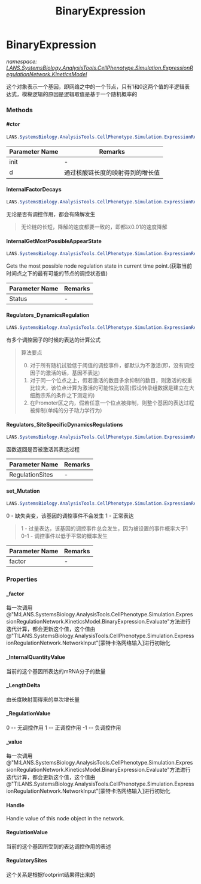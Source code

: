 ﻿---
title: BinaryExpression
---

# BinaryExpression
_namespace: [LANS.SystemsBiology.AnalysisTools.CellPhenotype.Simulation.ExpressionRegulationNetwork.KineticsModel](N-LANS.SystemsBiology.AnalysisTools.CellPhenotype.Simulation.ExpressionRegulationNetwork.KineticsModel.html)_

这个对象表示一个基因，即网络之中的一个节点，只有1和0这两个值的半逻辑表达式，模糊逻辑的原因是逻辑取值是基于一个随机概率的



### Methods

#### #ctor
```csharp
LANS.SystemsBiology.AnalysisTools.CellPhenotype.Simulation.ExpressionRegulationNetwork.KineticsModel.BinaryExpression.#ctor(System.Boolean,System.Int32)
```


|Parameter Name|Remarks|
|--------------|-------|
|init|-|
|d|通过核酸链长度的映射得到的增长值|


#### InternalFactorDecays
```csharp
LANS.SystemsBiology.AnalysisTools.CellPhenotype.Simulation.ExpressionRegulationNetwork.KineticsModel.BinaryExpression.InternalFactorDecays
```
无论是否有调控作用，都会有降解发生
> 无论链的长短，降解的速度都要一致的，即都以0.01的速度降解

#### InternalGetMostPossibleAppearState
```csharp
LANS.SystemsBiology.AnalysisTools.CellPhenotype.Simulation.ExpressionRegulationNetwork.KineticsModel.BinaryExpression.InternalGetMostPossibleAppearState(System.Boolean[])
```
Gets the most possible node regulation state in current time point.(获取当前时间点之下的最有可能的节点的调控状态值)

|Parameter Name|Remarks|
|--------------|-------|
|Status|-|


#### Regulators_DynamicsRegulation
```csharp
LANS.SystemsBiology.AnalysisTools.CellPhenotype.Simulation.ExpressionRegulationNetwork.KineticsModel.BinaryExpression.Regulators_DynamicsRegulation
```
有多个调控因子的时候的表达的计算公式
> 
>  算法要点
>  
>  0. 对于所有随机试验低于阈值的调控事件，都默认为不激活(即，没有调控因子的激活的话，基因不表达)
>  1. 对于同一个位点之上，假若激活的数目多余抑制的数目，则激活的权重比较大，该位点计算为激活的可能性比较高(假设转录组数据是建立在大细胞宗系的条件之下测定的)
>  2. 在Promoter区之内，假若任意一个位点被抑制，则整个基因的表达过程被抑制(单纯的分子动力学行为)
>  

#### Regulators_SiteSpecificDynamicsRegulations
```csharp
LANS.SystemsBiology.AnalysisTools.CellPhenotype.Simulation.ExpressionRegulationNetwork.KineticsModel.BinaryExpression.Regulators_SiteSpecificDynamicsRegulations(LANS.SystemsBiology.AnalysisTools.CellPhenotype.Simulation.ExpressionRegulationNetwork.KineticsModel.Regulators.RegulationExpression[])
```
函数返回是否被激活其表达过程

|Parameter Name|Remarks|
|--------------|-------|
|RegulationSites|-|


#### set_Mutation
```csharp
LANS.SystemsBiology.AnalysisTools.CellPhenotype.Simulation.ExpressionRegulationNetwork.KineticsModel.BinaryExpression.set_Mutation(System.Double)
```
0 - 缺失突变，该基因的调控事件不会发生
 1 - 正常表达
 >1 - 过量表达，该基因的调控事件总会发生，因为被设置的事件概率大于1
 0-1 - 调控事件以低于平常的概率发生

|Parameter Name|Remarks|
|--------------|-------|
|factor|-|



### Properties

#### _factor
每一次调用@"M:LANS.SystemsBiology.AnalysisTools.CellPhenotype.Simulation.ExpressionRegulationNetwork.KineticsModel.BinaryExpression.Evaluate"方法进行迭代计算，都会更新这个值，这个值由@"T:LANS.SystemsBiology.AnalysisTools.CellPhenotype.Simulation.ExpressionRegulationNetwork.NetworkInput"[蒙特卡洛网络输入]进行初始化
#### _InternalQuantityValue
当前的这个基因所表达的mRNA分子的数量
#### _LengthDelta
由长度映射而得来的单次增长量
#### _RegulationValue
0 -- 无调控作用
 1 -- 正调控作用
 -1 -- 负调控作用
#### _value
每一次调用@"M:LANS.SystemsBiology.AnalysisTools.CellPhenotype.Simulation.ExpressionRegulationNetwork.KineticsModel.BinaryExpression.Evaluate"方法进行迭代计算，都会更新这个值，这个值由@"T:LANS.SystemsBiology.AnalysisTools.CellPhenotype.Simulation.ExpressionRegulationNetwork.NetworkInput"[蒙特卡洛网络输入]进行初始化
#### Handle
Handle value of this node object in the network.
#### RegulationValue
当前的这个基因所受到的表达调控作用的表述
#### RegulatorySites
这个关系是根据footprint结果得出来的
